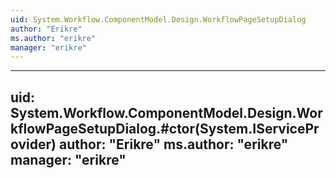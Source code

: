 ```yaml
---
uid: System.Workflow.ComponentModel.Design.WorkflowPageSetupDialog
author: "Erikre"
ms.author: "erikre"
manager: "erikre"
---
```


---
uid: System.Workflow.ComponentModel.Design.WorkflowPageSetupDialog.#ctor(System.IServiceProvider)
author: "Erikre"
ms.author: "erikre"
manager: "erikre"
---
